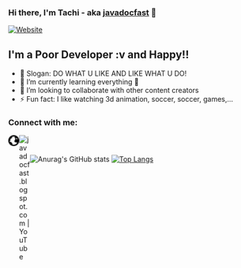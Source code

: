 ### Hi there, I'm Tachi - aka [javadocfast][website] 👋

[![Website](https://img.shields.io/website?label=javadocfast&style=for-the-badge&url=https://javadocfast.blogspot.com/)](https://javadocfast.blogspot.com/)

## I'm a Poor Developer :v and Happy!!

- 🔭 Slogan: DO WHAT U LIKE AND LIKE WHAT U DO!
- 🌱 I’m currently learning everything 🤣
- 👯 I’m looking to collaborate with other content creators
- ⚡ Fun fact: I like watching 3d animation, soccer, soccer, games,...

### Connect with me:

[<img align="left" alt="javadocfast.blogspot.com" width="22px" src="https://raw.githubusercontent.com/iconic/open-iconic/master/svg/globe.svg" />][website]
[<img align="left" alt="javadocfast.blogspot.com | YouTube" width="22px" src="https://cdn.jsdelivr.net/npm/simple-icons@v3/icons/facebook.svg" />][facebook]

<br />

###
![Anurag's GitHub stats](https://github-readme-stats.vercel.app/api?username=tachi098&show_icons=true&theme=merko)
[![Top Langs](https://github-readme-stats.vercel.app/api/top-langs/?username=tachi098&layout=compact)](https://github.com/tachi098/github-readme-stats)

###
[website]: https://javadocfast.blogspot.com
[facebook]: https://www.facebook.com/tachi.pham.98
